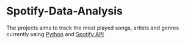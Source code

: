 # Spotify-Data-Analysis

The projects aims to track the most played songs, artists and genres currently using [Python](https://www.python.org/) and [Spotify API](https://developer.spotify.com/dashboard/)


